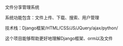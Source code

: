 文件分享管理系统

系统功能包含：文件上传、下载、搜索、用户管理

技术栈：Django框架/HTML/CSS/JS/JQuery/ajax/python/

这个项目能够帮助更好地理解Django框架、orm以及文件
